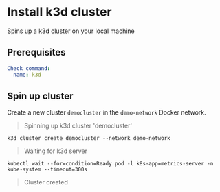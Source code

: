 # Install k3d cluster

Spins up a k3d cluster on your local machine

## Prerequisites

```yaml instacli
Check command:
  name: k3d
```

## Spin up cluster

Create a new cluster `democluster` in the `demo-network` Docker network.

> Spinning up k3d cluster 'democluster'

```shell show_output=false
k3d cluster create democluster --network demo-network
```

> Waiting for k3d server

```shell show_output=false
kubectl wait --for=condition=Ready pod -l k8s-app=metrics-server -n kube-system --timeout=300s
```

> Cluster created